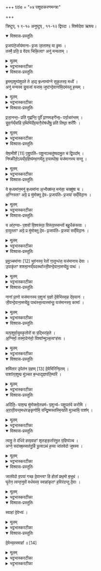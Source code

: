 +++
title = "०४ पशूपाकरणमन्त्राः"

+++

त्रिष्टुप्, १ ९-१० अनुष्टुप् , ११-१२ द्विपदा । विश्वेदेवा ऋषयः।

<details open><summary>विश्वास-प्रस्तुतिः</summary>

प्र॒जाप॑ते॒र्जाय॑मानाᳶ प्र॒जा जा॒ताश्च॒ या इ॒माः ।   
तस्मै॒ प्रति॒ प्र वे॑दय चिकि॒त्वाꣳ अनु॑ मन्यताम् ।
</details>

<details><summary>मूलम्</summary>

प्र॒जाप॑ते॒र्जाय॑मानाᳶ प्र॒जा जा॒ताश्च॒ या इ॒माः ।   
तस्मै॒ प्रति॒ प्र वे॑दय चिकि॒त्वाꣳ अनु॑ मन्यताम् ।
</details>

<details><summary>भट्टभास्करटीका</summary>

1अथ पशोरुपाकरणमन्त्रौ - प्रजापतेर्जायमाना इति द्वौ ॥ तत्र प्रथमोनुष्टुप्, द्वितीयस्त्रिष्टुप् । तत्र 'प्राजापत्या वै पशवस्तेषां रुद्रोधिपतिः' इति सर्वाः प्रजाः प्राजापत्याः प्रजापतेरपत्यानि । रुद्रस्तु तासामधिपतिः । तत एव ताभ्यां मन्त्राभ्यां पशुं प्रति प्रवेदयति आत्मनोनपराधाय ।   
मन्त्रार्थस्तु - जायमानाः जाताश्च या इमास्तास्सर्वाः प्रजापतेः प्रजाः अपत्यानि । तस्मात्तस्मै प्रजापतये प्रजानामुत्पादयित्रे प्रतिप्रवेदय प्रतिबोधय । हे पशो स चिकित्वान् एतज्ज्ञातवान् अनुमन्यतां त्वदालम्भनमनुजानातु । यद्वा - चिकित्वान् सर्वार्थज्ञः । कित ज्ञाने, छान्दसस्य लिटः क्वसुरादेशः, 'दीर्घादटि समानपादे' इति रुत्वम् ॥
</details>

<details open><summary>विश्वास-प्रस्तुतिः</summary>

इ॒मम्प॒शुम्प॑शुपते ते अ॒द्य ब॒ध्नाम्य॑ग्ने सुकृ॒तस्य॒ मध्ये᳚ ।  
अनु॑ मन्यस्व सु॒यजा॑ यजाम॒ जुष्ट॑न्दे॒वाना॑मि॒दम॑स्तु ह॒व्यम् ।
</details>

<details><summary>मूलम्</summary>

इ॒मम्प॒शुम्प॑शुपते ते अ॒द्य ब॒ध्नाम्य॑ग्ने सुकृ॒तस्य॒ मध्ये᳚ ।  
अनु॑ मन्यस्व सु॒यजा॑ यजाम॒ जुष्ट॑न्दे॒वाना॑मि॒दम॑स्तु ह॒व्यम् ।
</details>

<details><summary>भट्टभास्करटीका</summary>

2अथ द्वितीयः - अत्र प्रत्यक्षवदुच्यते - हे पशुपते पशूनां स्वामिन् ते तव स्वभूतमिमं पशुं अद्येदानीं सुकृतस्यास्य कर्मणो मध्ये स्थाने बध्नामि । सूपमानात्कृदुत्तरपदान्तोदात्तत्वम् । हे अग्ने अग्निरूपेण स्थित भगवन् तदनुमन्यस्य अनुजानीहि । सुयजा सुष्ठु यष्ट्रा शोभनयागहेतुना । यजेर्विच् । अनेन पशुना देवान् यजाम । जुष्टं प्रियं देवानामिदं हव्यं हविरस्तु । 'नित्यं मन्त्रे' इति जुष्टशब्दः आद्युदात्तः । हवमर्हतीति दण्डादित्वात् यः । त्वया ह्ययमनुमतः सुयट् स्यात् । तथा च सति [इदं हव्यं देवानां प्रियं भवेदिति भावः] ॥
</details>

<details open><summary>विश्वास-प्रस्तुतिः</summary>

प्र॒जा॒नन्त॒ᳶ प्रति॑ गृह्णन्ति॒ पूर्वे᳚ प्रा॒णमङ्गे᳚भ्य॒ᳶ पर्या॒चर॑न्तम् ।   
सु॒व॒र्गय्ँया॑हि प॒थिभि॑र्देव॒यानै॒रोष॑धीषु॒ प्रति॑ तिष्ठा॒ शरी॑रैः ।
</details>

<details><summary>मूलम्</summary>

प्र॒जा॒नन्त॒ᳶ प्रति॑ गृह्णन्ति॒ पूर्वे᳚ प्रा॒णमङ्गे᳚भ्य॒ᳶ पर्या॒चर॑न्तम् ।   
सु॒व॒र्गय्ँया॑हि प॒थिभि॑र्देव॒यानै॒रोष॑धीषु॒ प्रति॑ तिष्ठा॒ शरी॑रैः ।
</details>

<details><summary>भट्टभास्करटीका</summary>

3जुहोति - प्रजानन्त इति पञ्चभिः ॥ तत्र प्रथमा त्रिष्टुप् । प्रजानन्तः देवाः पर्याचरन्तं परितः सर्वतो निष्क्रम्य आचरन्तं आभिमुख्येन गच्छन्तं तव प्राणं आत्मानं प्रतिगृह्णन्तु । ततः स्वर्गं

लोकं याहि गच्छ पथिभिर्देवयानैः देवा यैर्यान्ति तैः पथिभिः ओषधीषु शरीरैः शरीरावयवैः यज्ञार्थमोषध्यात्मना प्रतितिष्ठ प्रतिष्ठितो वर्तस्व । 'द्व्यचोतस्तिङः' इति दीर्घत्वम् ॥
</details>

<details open><summary>विश्वास-प्रस्तुतिः</summary>

येषा॒मीशे᳚ [11]  प॒शु॒पति॑ᳶ पशू॒नाञ्चतु॑ष्पदामु॒त च॑ द्वि॒पदा᳚म् ।  
निष्क्री॑तो॒ऽयय्ँय॒ज्ञिय॑म्भा॒गमे॑तु रा॒यस्पोषा॒ यज॑मानस्य सन्तु ।
</details>

<details><summary>मूलम्</summary>

येषा॒मीशे᳚ [11]  प॒शु॒पति॑ᳶ पशू॒नाञ्चतु॑ष्पदामु॒त च॑ द्वि॒पदा᳚म् ।  
निष्क्री॑तो॒ऽयय्ँय॒ज्ञिय॑म्भा॒गमे॑तु रा॒यस्पोषा॒ यज॑मानस्य सन्तु ।
</details>

<details><summary>भट्टभास्करटीका</summary>

4अथ द्वितीया - येषामिति त्रिष्टुप् ॥ येषां पशूनामीशे ईष्टे पशुपतिः । 'लोपस्त आत्मनेपदेषु' इति तलोपः । चतुष्पदां गवादीनां उत च अपि च द्विपदां मनुष्यादीनां च येषामीष्टे । 'संख्यासुपूर्वस्य' इति पादशब्दस्य लोपः, 'पादः पत्' इति पद्भावः, 'द्वित्रिभ्यां पद्दन्' इति द्विपदामित्यस्योत्तरपदान्तोदात्तत्वम् । तेभ्यो निष्क्रीतः निष्कृष्य परिगृहीतः अयं पशुः यज्ञियं यज्ञार्हं भागं एतु गच्छतु यज्ञभागतां प्रतिपद्यताम् । यद्वा - पशुपतेस्स्वभूतेभ्यः पशुभ्यो निष्क्रीतोयं निष्कृष्य क्रीतः यज्ञभुजां स्वभूतो भवतु । 'यज्ञर्त्विग्भ्याम्' इति घः । किं च - रायो धनस्य पशुलक्षणस्य पोषाः पुष्टयः यजमानस्य सन्तु, माऽपक्रमिषुः अस्मात्पशवः । 'ऊडिदम्' इति रायष्षष्ठ्या उदात्तत्वम्, 'षष्ठ्याः पति पुत्र' इति सत्वम् ॥
</details>

<details open><summary>विश्वास-प्रस्तुतिः</summary>

ये ब॒ध्यमा॑न॒मनु॑ ब॒ध्यमा॑ना अ॒भ्यैख्ष॑न्त॒ मन॑सा॒ चख्षु॑षा च ।  
अ॒ग्निस्ताꣳ अग्रे॒ प्र मु॑मोक्तु दे॒वᳶ प्र॒जाप॑तिᳶ प्र॒जया॑ सव्ँविदा॒नः ।
</details>

<details><summary>मूलम्</summary>

ये ब॒ध्यमा॑न॒मनु॑ ब॒ध्यमा॑ना अ॒भ्यैख्ष॑न्त॒ मन॑सा॒ चख्षु॑षा च ।  
अ॒ग्निस्ताꣳ अग्रे॒ प्र मु॑मोक्तु दे॒वᳶ प्र॒जाप॑तिᳶ प्र॒जया॑ सव्ँविदा॒नः ।
</details>

<details><summary>भट्टभास्करटीका</summary>

5अथ तृतीया - ये बद्ध्यमानमनु बद्ध्यमाना इति त्रिष्टुप् ॥ ये बध्यमानमिमं पशुं अनुबध्यमानाः हृदयेनानुरज्यमानाः अभ्यैक्षन्त आभिमुख्येन पश्यन्ति मनसा चक्षुषा च न जहति स्नेहानुषङ्गात् कारुण्याद्वा । छान्दसो लङ् । तान् सर्वान् अग्निर्देवः अग्रे प्रथमं प्रमुमोक्तु प्रमुञ्चतु ततो मानसाद्दुःखात् । मुचेः छान्दसश्शपश्श्लुः । प्रजापतिः प्रजानां पतिश्च ततस्तान् मुञ्चतु प्रजया ऐकमत्यं गत इत्यर्थः । 'समो गमृच्छि' इत्यात्मनेपदम् ॥
</details>

<details open><summary>विश्वास-प्रस्तुतिः</summary>

य आ॑र॒ण्याᳶ प॒शवो॑ वि॒श्वरू॑पा॒ विरू॑पा॒स्सन्तो॑ बहु॒धैक॑रूपाः ।   
वा॒युस्ताꣳ अग्रे॒ प्र मु॑मोक्तु दे॒वᳶ प्र॒जाप॑तिᳶ प्र॒जया॑ सव्ँविदा॒नः ।
</details>

<details><summary>मूलम्</summary>

य आ॑र॒ण्याᳶ प॒शवो॑ वि॒श्वरू॑पा॒ विरू॑पा॒स्सन्तो॑ बहु॒धैक॑रूपाः ।   
वा॒युस्ताꣳ अग्रे॒ प्र मु॑मोक्तु दे॒वᳶ प्र॒जाप॑तिᳶ प्र॒जया॑ सव्ँविदा॒नः ।
</details>

<details><summary>भट्टभास्करटीका</summary>

6अथ चतुर्थी - य आरण्या इति त्रिष्टुप् ॥ ये आरण्याः अरण्ये भवाः पशवः विश्वरूपाः सर्वरूपान्विताः विरूपाः विविधरूपाः । एवं बहुधा सन्तोपि एकरूपाः एकस्वभावाः नियतैकस्वभावाः अत एवेमं पशुं बध्यमानं अनुबध्यमाना मनसा चक्षुषा चाभ्यैक्षन्त । तान् सर्वान्वायुर्देवः प्रमुमोक्तु वायुरारण्यानां पशूनामधिपतिरिति भावः । शेषं समानम् । एतेन होमेन सर्वे पशवः तृप्ता भवन्त्विति ॥
</details>

<details open><summary>विश्वास-प्रस्तुतिः</summary>

प्र॒मु॒ञ्चमा॑नाः [12]  भुव॑नस्य॒ रेतो॑ गा॒तुन्ध॑त्त॒ यज॑मानाय देवाः ।  
उ॒पाकृ॑तꣳ शशमा॒नय्ँयदस्था᳚ज्जी॒वन्दे॒वाना॒मप्ये॑तु॒ पाथः॑ ।
</details>

<details><summary>मूलम्</summary>

प्र॒मु॒ञ्चमा॑नाः [12]  भुव॑नस्य॒ रेतो॑ गा॒तुन्ध॑त्त॒ यज॑मानाय देवाः ।  
उ॒पाकृ॑तꣳ शशमा॒नय्ँयदस्था᳚ज्जी॒वन्दे॒वाना॒मप्ये॑तु॒ पाथः॑ ।
</details>

<details><summary>भट्टभास्करटीका</summary>

7अथ पञ्चमी - प्रमुञ्चमाना इति त्रिष्टुप् ॥ प्रमुञ्चमानाः इमं पशुं त्यक्त्वा गच्छन्तः यूयं भुवनस्य भूतजातस्य रेतः कारणं यागद्वारेणोत्पत्तिहेतुं हे देवाः प्राणाः एतस्य हन्यमानस्य पशोः यूयं यजमानाय गातुं गतिं धत्त दत्त पुण्यान् लोकान् गन्तुं मार्गं कुरुत । यद्वा - यजमानाय गातुं गमनं यजमानेन संगतिं धत्त कुरुत वधादवध्यमानं मा कार्ष्ट । किं च – उपाकृतमिमं पशुं शशमानं संगच्छत् सर्वानवयवान् व्याप्नुवत् । शशप्लुतगतौ उदात्तेत्, ताच्छीलिकश्चानश् । अत एव लसार्वधातुकानुदात्तत्वाभावः । यदत्र पशौ अस्थात् तिष्ठति तत्सर्वं पाथः अन्नं मांसलक्षणं देवानां जीवं प्राणं अप्येतु अनु प्रविशतु । एतदुक्तं भवति - पशोरस्य हन्यमानस्य प्राणाः यजमानस्येष्टावाप्तिहेतवः सन्तु, मांसं तु देवतानां स्थितये भवत्विति । तिष्ठतेश्छान्दसो लुङ्, गातिस्थ' इति सिचो लुक् ॥
</details>

<details open><summary>विश्वास-प्रस्तुतिः</summary>

नाना᳚ प्रा॒णो यज॑मानस्य प॒शुना॑ य॒ज्ञो दे॒वेभि॑स्स॒ह दे॑व॒यानः॑ ।   
जी॒वन्दे॒वाना॒मप्ये॑तु॒ पाथ॑स्स॒त्यास्स॑न्तु॒ यज॑मानस्य॒ कामाः᳚ ।
</details>

<details><summary>मूलम्</summary>

नाना᳚ प्रा॒णो यज॑मानस्य प॒शुना॑ य॒ज्ञो दे॒वेभि॑स्स॒ह दे॑व॒यानः॑ ।   
जी॒वन्दे॒वाना॒मप्ये॑तु॒ पाथ॑स्स॒त्यास्स॑न्तु॒ यज॑मानस्य॒ कामाः᳚ ।
</details>

<details><summary>भट्टभास्करटीका</summary>

8पशुं नीयमानमभिमन्त्रयते - नानेति त्रिष्टुभा ॥ नाना पृथ ग्भूतः पशुना पशुप्राणेन यजमानस्य प्राणः तेन तदन्वारम्भदोषाभावः । 'मृत्यवे वा एष नीयते' इत्यादि ब्राह्मणम् । यज्ञश्च देवेभिः देवैः पशुप्राणैस्सह देवयानः देवान् गन्ता देवानां जीवमप्येतु । पाथः पशुशरीरलक्षणमन्नं च देवानां जीवमप्येतु । ततश्च सत्या अवितथा यजमानस्य कामास्सन्तु ॥
</details>

<details open><summary>विश्वास-प्रस्तुतिः</summary>

यत्प॒शुर्मा॒युमकृ॒तोरो॑ वा प॒द्भिरा॑ह॒ते ।  
अ॒ग्निर्मा॒ तस्मा॒देन॑सो॒ विश्वा᳚न्मुञ्च॒त्वꣳह॑सः ।
</details>

<details><summary>मूलम्</summary>

यत्प॒शुर्मा॒युमकृ॒तोरो॑ वा प॒द्भिरा॑ह॒ते ।  
अ॒ग्निर्मा॒ तस्मा॒देन॑सो॒ विश्वा᳚न्मुञ्च॒त्वꣳह॑सः ।
</details>

<details><summary>भट्टभास्करटीका</summary>

9संज्ञप्ते संज्ञप्तहोमं जुहोति - यत्पशुरित्यनुष्टुभा ॥ अकृतेति प्रथमपादान्तः । मायुः दुःखहेतुकश्शब्दः । पद्भिश्च उरआहननं दुःखेन शब्दादिचिकीर्षा सर्वस्य पशोर्जायते, अशक्त्या तु शब्दादिकं तत्र न करोति । अत्र शब्दादिकरणेन तन्निमित्तं चिकीर्षा लक्ष्यते, तेन नित्यो विधिः सत्यसति वा शब्दकरणादौ भवति । अयमर्थः - यद्यस्मादुःखात् पशुर्मायुं शब्दं अकृत करोति । छान्दसो लुङ् । यस्माद्वा दुःखादुरः आत्मीयं पद्भिराहते आहन्ति अभिपीडयति एतदुभयं चिकीर्षति, तस्मात्तादृशदुःखोपादानप्रभवात् एनसः पापात् विश्वात् विश्वस्मात् । छान्दसः स्मादादेशाभावः । अंहसः पापतमात् । पुनश्श्रुत्या अतिशयो गम्यते । ईदृशात्पापादग्निर्मा मुञ्चतु ॥
</details>

<details open><summary>विश्वास-प्रस्तुतिः</summary>

शमि॑तार उ॒पेत॑न य॒ज्ञम् [13]  दे॒वेभि॑रिन्वि॒तम् ।  
पाशा᳚त्प॒शुम्प्र मु॑ञ्चत ब॒न्धाद्य॒ज्ञप॑ति॒म्परि॑ ।
</details>

<details><summary>मूलम्</summary>

शमि॑तार उ॒पेत॑न य॒ज्ञम् [13]  दे॒वेभि॑रिन्वि॒तम् ।  
पाशा᳚त्प॒शुम्प्र मु॑ञ्चत ब॒न्धाद्य॒ज्ञप॑ति॒म्परि॑ ।
</details>

<details><summary>भट्टभास्करटीका</summary>

10वपाश्रपणीभ्यां पशुमुपेतोऽध्वर्युर्यजमानश्च - शमितार इत्यनुष्टुभा । 'उपेतन' इति प्रथमपादान्तः ॥ हे शमितारः शमयितारः संस्कर्तारः । ण्यन्तात्तृचि 'शमिता यज्ञे' इति णिलोपो निपात्यते, आमन्त्रिताद्युदात्तत्वम् । उपेतन उपगच्छत यज्ञं प्रवर्तयतेति यावत् । एतेर्लोटि 'तप्तनप्तनधनाश्च' इति तस्य तनबादेशः, पित्त्वेन कित्त्वाभावाद्गुणः, एङि पररूपत्वम्, 'एत्ये धत्यूट्सु' इति वृद्धिर्व्यत्ययेन न प्रवर्तते, 'चादिलोपे विभाषा' इति निघाताभावः । अमन्त्रितस्याविद्यमानत्वात् आख्यातं न निहन्यते इति केचित् । उपसर्गस्य तिङन्तेऽनुप्रवेशात् धातोरुदात्तत्वे 'तिङि चोदात्तवति' इति गतेरनुदात्तत्वं, 'उदात्तवता तिङा' इति समासः । यज्ञो विशेष्यते - देवेभिः देवैः इन्वितं व्याप्तम् । इवि व्याप्तौ, इदित्त्वान्नुम् । किं च - इमं पशुं पाशात् प्रमुञ्चत, यज्ञपतिं यजमानं च बन्धात् सर्वस्मादृणबन्धात् परिमुञ्चत सर्वतो मुञ्चत ॥
</details>

<details open><summary>विश्वास-प्रस्तुतिः</summary>

अदि॑ति॒ᳶ पाश॒म्प्र मु॑मोक्त्वे॒तन्नम॑ᳶ प॒शुभ्य॑ᳶ पशु॒पत॑ये करोमि ।   
अ॒रा॒ती॒यन्त॒मध॑रङ्कृणोमि॒ यन्द्वि॒ष्मस्तस्मि॒न्प्रति॑ मुञ्चामि॒ पाश᳚म् ।
</details>

<details><summary>मूलम्</summary>

अदि॑ति॒ᳶ पाश॒म्प्र मु॑मोक्त्वे॒तन्नम॑ᳶ प॒शुभ्य॑ᳶ पशु॒पत॑ये करोमि ।   
अ॒रा॒ती॒यन्त॒मध॑रङ्कृणोमि॒ यन्द्वि॒ष्मस्तस्मि॒न्प्रति॑ मुञ्चामि॒ पाश᳚म् ।
</details>

<details><summary>भट्टभास्करटीका</summary>

11-12पाशान्मुच्यमानं तमनुमन्त्रयते - अदितिरिति द्वाभ्यां जगतीत्रिष्टुभ्भ्यां द्विपदाभ्याम् ॥ अदितिः अदीना पृथिवी देवमाता वा एतं पाशं प्रमुमोक्तु । पूर्ववच्छपश्श्लुः । पशुभ्यः पशुपतये च नमः करोमि नमस्करोमि अपराधनिवृत्त्यर्थम् । किंच – अरातीयन्तं अस्माकमरातित्वं कर्तुमिच्छन्तं, अरातिमिवाचरन्तं वा । व्यत्ययेन परस्मैपदम् । अधरं मत्तो न्यूनं करोमि अस्माभिरविदितं गूढषत्रुं अनेन बद्ध्वा निपातयामीति । अथ यं च वयं द्विष्मः यः प्रकाशोस्माभिर्विदितः अस्माकं शत्रुः तस्मिन्नेतं पाशं प्रतिमुञ्चामीति सोनेन बद्धो म्रियतामिति ॥
</details>

<details open><summary>विश्वास-प्रस्तुतिः</summary>

त्वामु॒ ते द॑धिरे हव्य॒वाहꣳ॑ शृतङ्क॒र्तार॑मु॒त य॒ज्ञिय॑ञ्च ।  
अग्ने॒ सद॑ख्ष॒स्सत॑नु॒र्हि भू॒त्वाऽथ॑ ह॒व्या जा॑तवेदो जुषस्व ।
</details>

<details><summary>मूलम्</summary>

त्वामु॒ ते द॑धिरे हव्य॒वाहꣳ॑ शृतङ्क॒र्तार॑मु॒त य॒ज्ञिय॑ञ्च ।  
अग्ने॒ सद॑ख्ष॒स्सत॑नु॒र्हि भू॒त्वाऽथ॑ ह॒व्या जा॑तवेदो जुषस्व ।
</details>

<details><summary>भट्टभास्करटीका</summary>

13वपामभिजुहोति - त्वामु त इति त्रिष्टुभा ॥ उ इत्यवधारणे । ते देवाः, देवेभिरिन्वितमित्यत्र प्रकृतत्वात् । त्वामेव हव्यवाहं हविषां वोढारं दधिरे धारयामासुः कृतवन्त इत्यर्थः । वहतेर्ण्विः । शृतंकर्तारं शृतं पक्वं हविः कुर्वन्तम् । 'नित्यं पक्वहविषोः' इति शृभावः, पूर्वपदस्य मुमागमश्छान्दसः । उत अपि च यज्ञियं यज्ञसंपादनार्हं । 'यज्ञर्त्विग्भ्याम्' इति घः । हि यस्मादेवं तस्मात् अथेदानीमेव हे अग्ने सदक्षः सोत्साहः । दक्ष शैघ्र्ये । सतनुः सशरीरः दृढशरीरश्च भूत्वा हे जातवेदः जातप्रज्ञ जातानां वा वेदितः त्वमेवेदं कर्तुमर्हसि । तस्माद्धव्या हव्यानि जुषस्व ध्रियस्व तानि वोढुम् । 'शेश्छन्दसि' इति शिलोपः । जातानि वेत्तीति 'गतिकारकयोरपि' इत्यसुन् ॥
</details>

<details open><summary>विश्वास-प्रस्तुतिः</summary>

जात॑वेदो व॒पया॑ गच्छ दे॒वान्त्वꣳ हि होता᳚ प्रथ॒मो ब॒भूथ॑ ।  
घृ॒तेन॒ त्वन्त॒नुवो॑ वर्धयस्व॒ स्वाहा॑कृतꣳ ह॒विर॑दन्तु दे॒वाः ।
</details>

<details><summary>मूलम्</summary>

जात॑वेदो व॒पया॑ गच्छ दे॒वान्त्वꣳ हि होता᳚ प्रथ॒मो ब॒भूथ॑ ।  
घृ॒तेन॒ त्वन्त॒नुवो॑ वर्धयस्व॒ स्वाहा॑कृतꣳ ह॒विर॑दन्तु दे॒वाः ।
</details>

<details><summary>भट्टभास्करटीका</summary>

14वपां जुहोति - जातवेद इति त्रिष्टुभा ॥ हे जातवेदः वपया देवान् गच्छ वपासारं गृहीत्वा देवसकाशं गच्छ । कस्मादेवमुच्यते? इति चेत् - त्वं हि होता प्रथमः अस्मान्मनुष्यहोतुः पूर्वो बभूथ तस्मादेवं ब्रूमः । तस्मात्तादृशस्त्वं घृतेन तनुवः तनूः देवानां वर्धयस्व । ते च देवाः वर्धिततनवः स्वाहाकृतं स्वाहाकारेण हुतमिदं हविरदन्तु । यद्वा - स त्वं घृतेन तनुवः आत्मीयाः वर्धयस्व । किमर्थम्? स्वाहाकृतं हविर्देवा अदन्तु तदर्थं त्वयि हि वर्धमानतनौ देवा हविरत्तुं प्रभवन्तीति । 'तन्वादीनां छन्दसि बहुलम्' इति तनोरुवङादेशः । वृरण्यन्तस्य अचित्तवत्कर्तृकत्वात् ण्यन्तात् 'अणावकर्मकात्' इति परस्मैपदाभावः । स्वाहाशब्दस्योर्यादित्वेन गतित्वात् 'गतिरनन्तरः' इति प्रकृतिस्वरत्वम्, निपाता आद्युदात्ताः ॥
</details>

<details open><summary>विश्वास-प्रस्तुतिः</summary>

स्वाहा॑ दे॒वेभ्यः॑ ।  
</details>

<details><summary>मूलम्</summary>

स्वाहा॑ दे॒वेभ्यः॑ ।  
</details>

<details><summary>भट्टभास्करटीका</summary>

15पूर्वं परिवप्यं जुहोति - स्वाहा देवेभ्य इति यजुषा ॥ स्वाहा हुतमिदमस्तु देवेभ्यः पुरस्तात्स्वाहाकृतिभ्य इति ॥
</details>

<details open><summary>विश्वास-प्रस्तुतिः</summary>

दे॒वेभ्य॒स्स्वाहा᳚ ॥ [14]  
</details>

<details><summary>मूलम्</summary>

दे॒वेभ्य॒स्स्वाहा᳚ ॥ [14]  
</details>

<details><summary>भट्टभास्करटीका</summary>

16उत्तरं जुहोति - देवेभ्यस्स्वाहेति यजुषैव ॥ देवेम्यः उपरिष्टात्स्वाहाकृतिभ्यः स्वाहुतमस्त्विति । 'पुरस्तात्स्वाहाकृतयो वा अन्ये देवाः' इत्यादि ब्राह्मणम् । तत्राभितो वपाया होमः स परितो वपां भवः परिवप्यः । द्वावप्येतौ एकार्थावेव मन्त्रौ । तत्र वपा भागिभिः अव्यवहितान् देवान् प्रतिपादयितुं प्रथमस्वाहाकारादिरभूत्, द्वितीयास्वाहाकारान्ता स्वाहाकारेण व्यवधानं मा भूदिति ॥
</details>

<details><summary>भट्टभास्करटीका</summary>

इति तृतीये प्रथमे चतुर्थोनुवाकः ॥  
</details>
